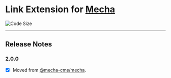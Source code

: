 Link Extension for [Mecha](https://github.com/mecha-cms/mecha)
==============================================================

![Code Size](https://img.shields.io/github/languages/code-size/mecha-cms/x.link?color=%23444&style=for-the-badge)

---

Release Notes
-------------

### 2.0.0

 - [x] Moved from [@mecha-cms/mecha](https://github.com/mecha-cms/mecha).